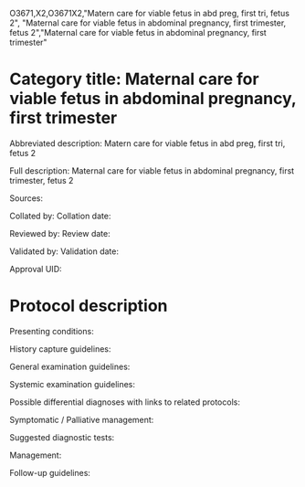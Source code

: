 O3671,X2,O3671X2,"Matern care for viable fetus in abd preg, first tri, fetus 2", "Maternal care for viable fetus in abdominal pregnancy, first trimester, fetus 2","Maternal care for viable fetus in abdominal pregnancy, first trimester"
# Category title: Maternal care for viable fetus in abdominal pregnancy, first trimester

Abbreviated description: Matern care for viable fetus in abd preg, first tri, fetus 2

Full description: Maternal care for viable fetus in abdominal pregnancy, first trimester, fetus 2

Sources:

Collated by:
Collation date:

Reviewed by:
Review date:

Validated by:
Validation date:

Approval UID:

# Protocol description

Presenting conditions:

History capture guidelines:

General examination guidelines:

Systemic examination guidelines:

Possible differential diagnoses with links to related protocols:

Symptomatic / Palliative management:

Suggested diagnostic tests:

Management:

Follow-up guidelines:
